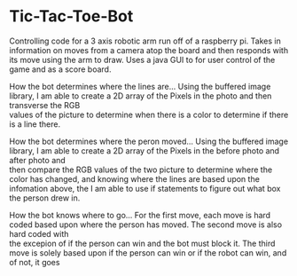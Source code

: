 # Tic-Tac-Toe-Bot
Controlling code for a 3 axis robotic arm run off of a raspberry pi. Takes in information on moves from a camera atop the board and then responds with its move using the arm to draw. Uses a java GUI to for user control of the game and as a score board. 

How the bot determines where the lines are...
    Using the buffered image library, I am able to create a 2D array of the Pixels in the photo and then transverse the RGB      
    values of the picture to determine when there is a color to determine if there is a line there. 
    
    
How the bot determines where the peron moved...
    Using the buffered image library, I am able to create a 2D array of the Pixels in the before photo and after photo and    
    then compare the RGB values of the two picture to determine where the color has changed, and knowing where the lines are 
    based upon the infomation above, the I am able to use if statements to figure out what box the person drew in. 
   
How the bot knows where to go...
   For the first move, each move is hard coded based upon where the person has moved. The second move is also hard coded with   
   the excepion of if the person can win and the bot must block it. The third move is solely based upon if the person can win or if the robot can win, and of not, it goes 
    
